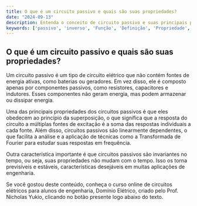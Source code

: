 ```yaml
---
title: O que é um circuito passivo e quais são suas propriedades?
date: "2024-09-13"
description: Entenda o conceito de circuito passivo e suas principais propriedades no contexto da análise avançada de circuitos.
keywords: ['passivo', 'inverso', 'Função', 'Definição', 'Propriedade', 'Fourier', 'Circuito']
---
```


## O que é um circuito passivo e quais são suas propriedades?

Um circuito passivo é um tipo de circuito elétrico que não contém fontes de energia ativas, como baterias ou geradores. Em vez disso, ele é composto apenas por componentes passivos, como resistores, capacitores e indutores. Esses componentes não geram energia, mas podem armazenar ou dissipar energia.

Uma das principais propriedades dos circuitos passivos é que eles obedecem ao princípio da superposição, o que significa que a resposta do circuito a múltiplas fontes de excitação é a soma das respostas individuais a cada fonte. Além disso, circuitos passivos são linearmente dependentes, o que facilita a análise e a aplicação de técnicas como a Transformada de Fourier para estudar suas respostas em frequência.

Outra característica importante é que circuitos passivos são invariantes no tempo, ou seja, suas propriedades não mudam com o tempo. Isso os torna previsíveis e estáveis, características desejáveis em muitas aplicações de engenharia.

Se você gostou deste conteúdo, conheça o curso online de circuitos elétricos para alunos de engenharia, Domínio Elétrico, criado pelo Prof. Nicholas Yukio, clicando no botão presente logo abaixo do texto.